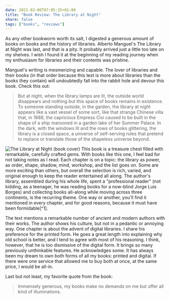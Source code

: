 ```yaml
---
date: 2021-03-06T07:05:25+01:00
title: "Book Review: The Library at Night"
share: false
tags: ["books", "reviews"]
---
```

As any other bookworm worth its salt, I digested a generous amount of books on
books and the history of libraries. Alberto Manguel's The Library at Night was
last, and that is a pity. It probably arrived just a little too late on my
shelves. I wish I found it at the beginning of my reading journey when my
enthusiasm for libraries and their contents was pristine.

Manguel's writing is mesmerizing and capable. The lover of libraries and their
books (in that order because this text is more about libraries than the books
they contain) will undoubtedly fall into the rabbit hole and devour this book.
Check this out:

> But at night, when the library lamps are lit, the outside world disappears
> and nothing but this space of books remains in existence. To someone standing
> outside, in the garden, the library at night appears like a vast vessel of
> some sort, like that strange Chinese villa that, in 1888, the capricious
> Empress Cixi caused to be built in the shape of a ship marooned in a garden
> lake of her Summer Palace. In the dark, with the windows lit and the rows of
> books glittering, the library is a closed space, a universe of self-serving
> rules that pretend to replace or translate those of the shapeless universe
> beyond. 

![The Library at Night (book cover)](/images/the_library_at_night.jpg#right)
This book is a treasure chest filled with remarkable, carefully crafted gems.
With books like this one, I feel bad for not taking notes as I read. Each
chapter is on a topic: the library as power, as order, shape, shadow, mind,
workshop, and the list goes on. Some are more exciting than others, but overall
the selection is rich, varied, and original enough to keep the reader
entertained all along. The author's library, assembled during his whole life,
spent a "professional reader" (not kidding, as a teenager, he was reading books
for a now-blind Jorge Luis Borges) and collecting books all-along while moving
across three continents, is the recurring theme. One way or another, you'll
find it mentioned in every chapter, and for good reasons, because it must have
been formidable[^1].

The text mentions a remarkable number of ancient and modern authors with their
works. The author shows his culture, but not in a pedantic or annoying way. One
chapter is about the advent of digital libraries. I share his preference for
the printed form. He goes a great length into explaining why old school is
better, and I tend to agree with most of his reasoning. I think, however, that
he is too dismissive of the digital form. It brings so many previously
unthinkable features. He acknowledges some. It has always been my dream to own
both forms of all my books: printed and digital. If there were one service that
allowed me to buy both at once, at the same price, I would be all-in.

Last but not least, my favorite quote from the book:

> Immensely generous, my books make no demands on me but offer all kind of
> illuminations. 

